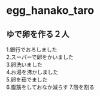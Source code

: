 # egg_hanako_taro
ゆで卵を作る２人
---
1.銀行でおろしました  
2.スーパーで卵をかいました  
3.卵洗いました  
4.お湯を沸かしました  
5.卵を茹でました  
6.腹筋をしておなか減らす
7.殻を割る

